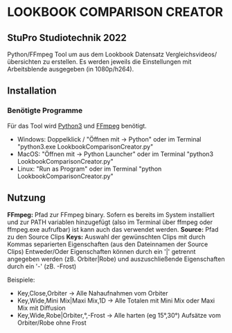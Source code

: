 # LOOKBOOK COMPARISON CREATOR
## StuPro Studiotechnik 2022

Python/FFmpeg Tool um aus dem Lookbook Datensatz Vergleichsvideos/übersichten zu erstellen. Es werden jeweils die Einstellungen mit Arbeitsblende ausgegeben (in 1080p/h264).

## Installation

### Benötigte Programme
Für das Tool wird [Python3](https://www.python.org/downloads/) und [FFmpeg](https://ffmpeg.org/download.html) benötigt.

* Windows: Doppelklick / "Öffnen mit -> Python" oder im Terminal "python3.exe LookbookComparisonCreator.py" 
* MacOS: "Öffnen mit -> Python Launcher" oder im Terminal "python3 LookbookComparisonCreator.py"
* Linux:  "Run as Program" oder im Terminal "python LookbookComparisonCreator.py"

## Nutzung
**FFmpeg:** Pfad zur FFmpeg binary. Sofern es bereits im System installiert und zur PATH variablen hinzugefügt (also im Terminal über ffmpeg oder ffmpeg.exe aufrufbar) ist kann auch das verwendet werden.
**Source:** Pfad zu den Source Clips
**Keys:** Auswahl der gewünschten Clips mit durch Kommas separierten Eigenschaften (aus den Dateinnamen der Source Clips)
Entweder/Oder Eigenschaften können durch ein '|' getrennt angegeben werden (zB. Orbiter|Robe) und auszuschließende Eigenschaften durch ein '-' (zB. -Frost)

Beispiele:
* Key,Close,Orbiter -> Alle Nahaufnahmen vom Orbiter
* Key,Wide,Mini Mix|Maxi Mix,1D -> Alle Totalen mit Mini Mix oder Maxi Mix mit Diffusion
* Key,Wide,Robe|Orbiter,°,-Frost -> Alle harten (eg 15°,30°) Aufsätze vom Orbiter/Robe ohne Frost




